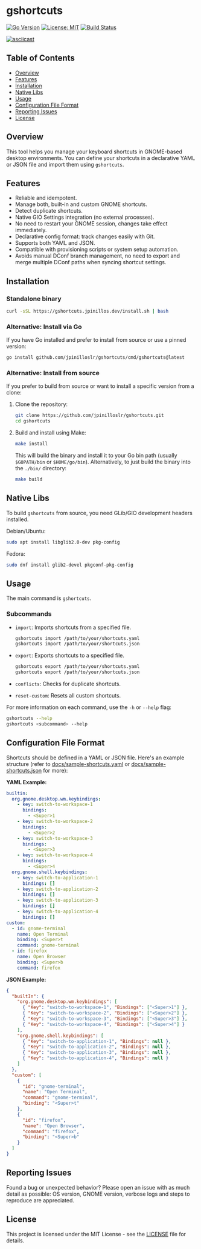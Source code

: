 # gshortcuts

[![Go Version](https://img.shields.io/badge/go-1.24-blue.svg)](https://golang.org/)
[![License: MIT](https://img.shields.io/badge/License-MIT-yellow.svg)](https://opensource.org/licenses/MIT)
[![Build Status](https://github.com/jpinilloslr/gshortcuts/actions/workflows/build.yaml/badge.svg?branch=master)](https://github.com/jpinilloslr/gshortcuts/actions/workflows/build.yaml)

[![asciicast](https://asciinema.org/a/up9uGztCjiRJCvV1N4qkXLXZA.svg)](https://asciinema.org/a/up9uGztCjiRJCvV1N4qkXLXZA)

## Table of Contents

- [Overview](#overview)
- [Features](#features)
- [Installation](#installation)
- [Native Libs](#native-libs)
- [Usage](#usage)
- [Configuration File Format](#configuration-file-format)
- [Reporting Issues](#reporting-issues)
- [License](#license)

## Overview

This tool helps you manage your keyboard shortcuts in GNOME-based desktop environments. You can define your shortcuts in a declarative YAML or JSON file and import them using `gshortcuts`.

## Features

- Reliable and idempotent.
- Manage both, built-in and custom GNOME shortcuts.
- Detect duplicate shortcuts.
- Native GIO Settings integration (no external processes).
- No need to restart your GNOME session, changes take effect immediately.
- Declarative config format: track changes easily with Git.
- Supports both YAML and JSON.
- Compatible with provisioning scripts or system setup automation.
- Avoids manual DConf branch management, no need to export and merge multiple DConf paths when syncing shortcut settings.

## Installation

### Standalone binary

```bash
curl -sSL https://gshortcuts.jpinillos.dev/install.sh | bash
```

### Alternative: Install via Go

If you have Go installed and prefer to install from source or use a pinned version:

```bash
go install github.com/jpinilloslr/gshortcuts/cmd/gshortcuts@latest
```

### Alternative: Install from source

If you prefer to build from source or want to install a specific version from a clone:

1.  Clone the repository:
    ```bash
    git clone https://github.com/jpinilloslr/gshortcuts.git
    cd gshortcuts
    ```
2.  Build and install using Make:
    ```bash
    make install
    ```
    This will build the binary and install it to your Go bin path (usually `$GOPATH/bin` or `$HOME/go/bin`).
    Alternatively, to just build the binary into the `./bin/` directory:
    ```bash
    make build
    ```

## Native Libs

To build `gshortcuts` from source, you need GLib/GIO development headers installed.

Debian/Ubuntu:

```bash
sudo apt install libglib2.0-dev pkg-config
```

Fedora:

```bash
sudo dnf install glib2-devel pkgconf-pkg-config
```

## Usage

The main command is `gshortcuts`.

### Subcommands

- `import`: Imports shortcuts from a specified file.

  ```bash
  gshortcuts import /path/to/your/shortcuts.yaml
  gshortcuts import /path/to/your/shortcuts.json
  ```

- `export`: Exports shortcuts to a specified file.

  ```bash
  gshortcuts export /path/to/your/shortcuts.yaml
  gshortcuts export /path/to/your/shortcuts.json
  ```

- `conflicts`: Checks for duplicate shortcuts.

- `reset-custom`: Resets all custom shortcuts.

For more information on each command, use the `-h` or `--help` flag:

```bash
gshortcuts --help
gshortcuts <subcommand> --help
```

## Configuration File Format

Shortcuts should be defined in a YAML or JSON file. Here's an example structure (refer to [docs/sample-shortcuts.yaml](docs/sample-shortcuts.yaml) or [docs/sample-shortcuts.json](docs/sample-shortcuts.json) for more):

**YAML Example:**

```yaml
builtin:
  org.gnome.desktop.wm.keybindings:
    - key: switch-to-workspace-1
      bindings:
        - <Super>1
    - key: switch-to-workspace-2
      bindings:
        - <Super>2
    - key: switch-to-workspace-3
      bindings:
        - <Super>3
    - key: switch-to-workspace-4
      bindings:
        - <Super>4
  org.gnome.shell.keybindings:
    - key: switch-to-application-1
      bindings: []
    - key: switch-to-application-2
      bindings: []
    - key: switch-to-application-3
      bindings: []
    - key: switch-to-application-4
      bindings: []
custom:
  - id: gnome-terminal
    name: Open Terminal
    binding: <Super>t
    command: gnome-terminal
  - id: firefox
    name: Open Browser
    binding: <Super>b
    command: firefox
```

**JSON Example:**

```json
{
  "builtIn": {
    "org.gnome.desktop.wm.keybindings": [
      { "Key": "switch-to-workspace-1", "Bindings": ["<Super>1"] },
      { "Key": "switch-to-workspace-2", "Bindings": ["<Super>2"] },
      { "Key": "switch-to-workspace-3", "Bindings": ["<Super>3"] },
      { "Key": "switch-to-workspace-4", "Bindings": ["<Super>4"] }
    ],
    "org.gnome.shell.keybindings": [
      { "Key": "switch-to-application-1", "Bindings": null },
      { "Key": "switch-to-application-2", "Bindings": null },
      { "Key": "switch-to-application-3", "Bindings": null },
      { "Key": "switch-to-application-4", "Bindings": null }
    ]
  },
  "custom": [
    {
      "id": "gnome-terminal",
      "name": "Open Terminal",
      "command": "gnome-terminal",
      "binding": "<Super>t"
    },
    {
      "id": "firefox",
      "name": "Open Browser",
      "command": "firefox",
      "binding": "<Super>b"
    }
  ]
}
```

## Reporting Issues

Found a bug or unexpected behavior? Please open an issue with as much detail as possible: OS version, GNOME version, verbose logs and steps to reproduce are appreciated.

## License

This project is licensed under the MIT License - see the [LICENSE](LICENSE) file for details.
